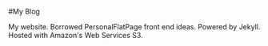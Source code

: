 #My Blog 

My website. Borrowed PersonalFlatPage front end ideas. Powered by Jekyll. Hosted with Amazon's Web Services S3.

